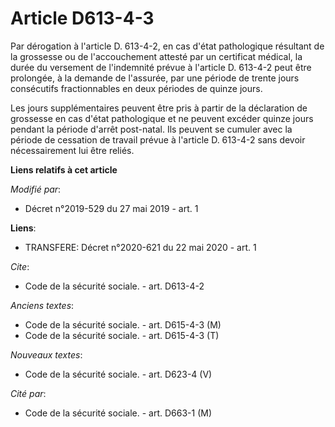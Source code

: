 # Article D613-4-3

Par dérogation à l'article D. 613-4-2, en cas d'état pathologique résultant de la grossesse ou de l'accouchement attesté par
un certificat médical, la durée du versement de l'indemnité prévue à l'article D. 613-4-2 peut être prolongée, à la demande
de l'assurée, par une période de trente jours consécutifs fractionnables en deux périodes de quinze jours.

Les jours supplémentaires peuvent être pris à partir de la déclaration de grossesse en cas d'état pathologique et ne peuvent
excéder quinze jours pendant la période d'arrêt post-natal. Ils peuvent se cumuler avec la période de cessation de travail
prévue à l'article D. 613-4-2 sans devoir nécessairement lui être reliés.

**Liens relatifs à cet article**

_Modifié par_:

  - Décret n°2019-529 du 27 mai 2019 - art. 1

**Liens**:

  - TRANSFERE: Décret n°2020-621 du 22 mai 2020 - art. 1

_Cite_:

  - Code de la sécurité sociale. - art. D613-4-2

_Anciens textes_:

  - Code de la sécurité sociale. - art. D615-4-3 (M)
  - Code de la sécurité sociale. - art. D615-4-3 (T)

_Nouveaux textes_:

  - Code de la sécurité sociale. - art. D623-4 (V)

_Cité par_:

  - Code de la sécurité sociale. - art. D663-1 (M)
